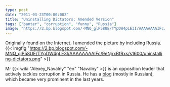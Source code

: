 ```yaml
---
type: post
date: "2011-03-23T00:00:00Z"
title: "Uninstalling Dictators: Amended Version"
tags: ["banter", "corruption", "funny", "Russia"]
image: "https://2.bp.blogspot.com/-MNQ_glP58UE/TYpDW4pLE3I/AAAAAAAAIFc/9eNjrxBfRxs/s1600/uninstalling-dictators.png"
---
```


Originally found on the Internet. I amended the picture by including Russia.
{{< imgfig "https://2.bp.blogspot.com/-MNQ_glP58UE/TYpDW4pLE3I/AAAAAAAAIFc/9eNjrxBfRxs/s1600/uninstalling-dictators.png" >}}

Mr {{< wiki "Alexey_Navalny" "en" "Navalny" >}} is an opposition leader that actively tackles corruption in Russia. He has a [blog](http://navalny.com/) (mostly in Russian), which became very prominent in the last years.
